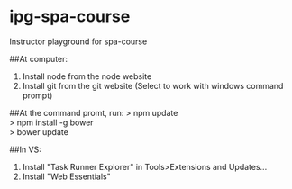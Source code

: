 # ipg-spa-course
Instructor playground for spa-course

##At computer:
1. Install node from the node website
2. Install git from the git website (Select to work with windows command prompt)

##At the command promt, run:
\> npm update<br/>
\> npm install -g bower<br/>
\> bower update

##In VS:
1. Install "Task Runner Explorer" in Tools>Extensions and Updates...
2. Install "Web Essentials"



